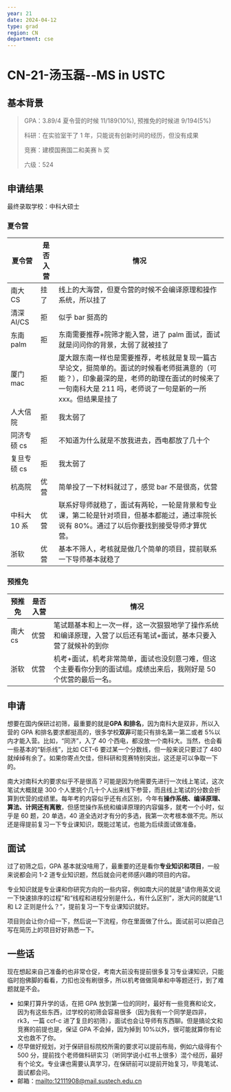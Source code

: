 ```yaml
---
year: 21
date: 2024-04-12
type: grad
region: CN
department: cse
---
```


# CN-21-汤玉磊--MS in USTC

## 基本背景

> GPA：3.89/4 夏令营的时候 11/189(10%), 预推免的时候进 9/194(5%)
>
> 科研：在实验室干了 1 年，只能说有创新时间的经历，但没有成果
>
> 竞赛：建模国赛国二和美赛 h 奖
>
> 六级：524

## 申请结果

最终录取学校：中科大硕士

### 夏令营

| 夏令营       | 是否入营 | 情况                                                                                                                                                                                                      |
| ------------ | -------- | --------------------------------------------------------------------------------------------------------------------------------------------------------------------------------------------------------- |
| 南大 CS      | 挂了     | 线上的大海营，但夏令营的时候不会编译原理和操作系统，所以挂了                                                                                                                                              |
| 清深 AI/CS   | 拒       | 似乎 bar 挺高的                                                                                                                                                                                           |
| 东南 palm    | 拒       | 东南需要推荐+院筛才能入营，进了 palm 面试，面试就是问问你的背景，太弱了就被挂了                                                                                                                           |
| 厦门 mac     | 拒       | 厦大跟东南一样也是需要推荐，考核就是复现一篇古早论文，挺简单的。面试的时候看老师挺满意的（可能？），印象最深的是，老师的助理在面试的时候来了一句南科大是 211 吗，老师说了一句是新的一所 xxx。但结果是挂了 |
| 人大信院     | 拒       | 我太弱了                                                                                                                                                                                                  |
| 同济专硕 cs  | 拒       | 不知道为什么就是不放我进去，西电都放了几十个                                                                                                                                                              |
| 复旦专硕 cs  | 拒       | 我太弱了                                                                                                                                                                                                  |
| 杭高院       | 优营     | 简单投了一下材料就过了，感觉 bar 不是很高，优营                                                                                                                                                           |
| 中科大 10 系 | 优营     | 联系好导师就稳了，面试有两轮，一轮是背景和专业课，第二轮是针对项目，但基本都能过，通过率院长说有 80%。通过了以后你要找到接受导师才算优营。                                                                |
| 浙软         | 优营     | 基本不筛人，考核就是做几个简单的项目，提前联系一下导师基本就稳了                                                                                                                                          |

### 预推免

| 预推免  | 是否入营 | 情况                                                                                                              |
| ------- | -------- | ----------------------------------------------------------------------------------------------------------------- |
| 南大 cs | 优营     | 笔试题基本和上一次一样，这一次狠狠地学了操作系统和编译原理，入营了以后还有笔试+面试，基本只要入营了就候补的到你   |
| 浙软    | 优营     | 机考+面试，机考非常简单，面试也没刻意刁难，但这个主要看你分到的面试组。成绩出来后，我刚好是 50 个优营的最后一名。 |

## 申请

想要在国内保研过初筛，最重要的就是**GPA 和排名**，因为南科大是双非，所以入营的 GPA 和排名要求都挺高的，很多学校**双非**可能只有排名第一第二或者 5%以内才能入营。比如，“同济”，入了 40 个西电，都没放一个南科大。当然，也会看一些基本的“斩杀线”，比如 CET-6 要过某一个分数线，但一般来说只要过了 480 就绰绰有余了。如果你寄点欠佳，但科研和竞赛特别突出，这还是可以争取一下的。

南大对南科大的要求似乎不是很高？可能是因为他需要先进行一次线上笔试，这次笔试大概就是 300 个人里挑个几十个人出来线下参营，而且线上笔试的分数会折算到优营的成绩里。每年考的内容似乎还有点区别，今年有**操作系统、编译原理、算法、计网还有离散**，但感觉操作系统和编译原理的内容偏多，就考一个小时，似乎是 60 题，20 单选，40 道全选对才有分的多选，我第一次考根本做不完。所以还是得提前复习一下专业课知识，既能过笔试，也能为后续面试做准备。

## 面试

过了初筛之后，GPA 基本就没啥用了，最重要的还是看你**专业知识和项目**，一般来说都会问 1-2 道专业知识题，然后就会问老师感兴趣的项目的内容。

专业知识就是专业课和你研究方向的一些内容，例如南大问的就是“请你用英文说一下快速排序的过程”和“线程和进程分别是什么，有什么区别”，浙大问的就是“L1 和 L2 正则是什么？”，提前复习一下专业课知识就好。

项目则会让你介绍一下，然后说一下流程，你在里面做了什么。面试前可以把自己写在简历上的项目好好熟悉一下。

## 一些话

现在想起来自己准备的也非常仓促，考南大前没有提前很多复习专业课知识，只能临时抱佛脚的看看，力扣也没有刷很多，所以机考做做简单和中等题还行，到了难题就是不会。

- 如果打算升学的话，在把 GPA 放到第一位的同时，最好有一些竞赛和论文，因为有这些东西，过学校的初筛会容易很多（因为我有一个同学是四非，rk3，一篇 ccf-c 进了复旦的初筛），面试也会让导师有东西聊。但是搞论文和竞赛的前提也是，保证 GPA 不会掉，因为掉到 10%以外，很可能就算你有论文也救不了你。
- 尽早做好规划，对于保研目标院校所需的要求可以提前布局，例如六级得有个 500 分，提前找个老师做科研实习（听同学说小红书上很多）混个经历，最好有个论文。专业课也需要认真学习，在保研前可以提前开始复习，毕竟笔试、面试都会问。
- 邮箱：<mailto:12111908@mail.sustech.edu.cn>
